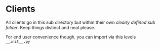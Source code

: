 # Clients

All clients go in this sub directory but within their own _clearly defined sub folder_. Keep things distinct and neat please.

For end user convenience though, you can import via this levels `__init__.py`
